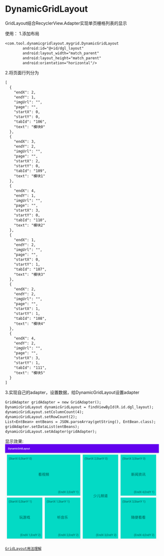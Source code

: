 # DynamicGridLayout
GridLayout结合RecyclerView.Adapter实现单页栅格列表的显示

使用：
1.添加布局
```
<com.tool.dynamicgridlayout.mygrid.DynamicGridLayout
        android:id="@+id/dgl_layout"
        android:layout_width="match_parent"
        android:layout_height="match_parent"
        android:orientation="horizontal"/>
```
2.将页面行列分为
```
[
  {
    "endX": 2,
    "endY": 1,
    "imgUrl": "",
    "page": "",
    "startX": 0,
    "startY": 0,
    "tabId": "106",
    "text": "模块0"
  },
  {
    "endX": 3,
    "endY": 2,
    "imgUrl": "",
    "page": "",
    "startX": 2,
    "startY": 0,
    "tabId": "109",
    "text": "模块1"
  },
  {
    "endX": 4,
    "endY": 1,
    "imgUrl": "",
    "page": "",
    "startX": 3,
    "startY": 0,
    "tabId": "110",
    "text": "模块2"
  },
  {
    "endX": 1,
    "endY": 2,
    "imgUrl": "",
    "page": "",
    "startX": 0,
    "startY": 1,
    "tabId": "107",
    "text": "模块3"
  },
  {
    "endX": 2,
    "endY": 2,
    "imgUrl": "",
    "page": "",
    "startX": 1,
    "startY": 1,
    "tabId": "108",
    "text": "模块4"
  },
  {
    "endX": 4,
    "endY": 2,
    "imgUrl": "",
    "page": "",
    "startX": 3,
    "startY": 1,
    "tabId": "111",
    "text": "模块5"
  }
]
```
3.实现自己的adapter，设置数据，给DynamicGridLayout设置adapter
```
GridAdapter gridAdapter = new GridAdapter();
DynamicGridLayout dynamicGridLayout = findViewById(R.id.dgl_layout);
dynamicGridLayout.setColumnCount(4);
dynamicGridLayout.setRowCount(2);
List<EntBean> entBeans = JSON.parseArray(getString(), EntBean.class);
gridAdapter.setDataList(entBeans);
dynamicGridLayout.setAdapter(gridAdapter);
```

显示效果:
![显示效果](https://github.com/Darksiderlyd/DynamicGridLayout/blob/master/screencap/screen.png)

[`GridLayout用法理解`](https://blog.csdn.net/wangmx1993328/article/details/82770910)
